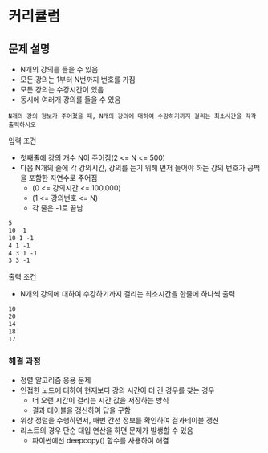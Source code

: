 # 커리큘럼

## 문제 설명

* N개의 강의를 들을 수 있음
* 모든 강의는 1부터 N번까지 번호를 가짐
* 모든 강의는 수강시간이 있음
* 동시에 여러개 강의를 들을 수 있음

`N개의 강의 정보가 주어졌을 때, N개의 강의에 대하여 수강하기까지 걸리는 최소시간을 각각 출력하시오`

입력 조건

* 첫째줄에 강의 개수 N이 주어짐(2 <= N <= 500)
* 다음 N개의 줄에 각 강의시간, 강의를 듣기 위해 먼저 들어야 하는 강의 번호가 공백을 포함한 자연수로 주어짐
  * (0 <= 강의시간 <= 100,000)
  * (1 <= 강의번호 <= N)
  * 각 줄은 -1로 끝남

```txt
5
10 -1
10 1 -1
4 1 -1
4 3 1 -1
3 3 -1
```

출력 조건

* N개의 강의에 대하여 수강하기까지 걸리는 최소시간을 한줄에 하나씩 출력

```txt
10
20
14
18
17
```

### 해결 과정

* 정렬 알고리즘 응용 문제
* 인접한 노드에 대하여 현재보다 강의 시간이 더 긴 경우를 찾는 경우
  * 더 오랜 시간이 걸리는 시간 값을 저장하는 방식
  * 결과 테이블을 갱신하여 답을 구함
* 위상 정렬을 수행하면서, 매번 간선 정보를 확인하여 결과테이블 갱신
* 리스트의 경우 단순 대입 연산을 하면 문제가 발생할 수 있음
  * 파이썬에선 deepcopy() 함수를 사용하여 해결
